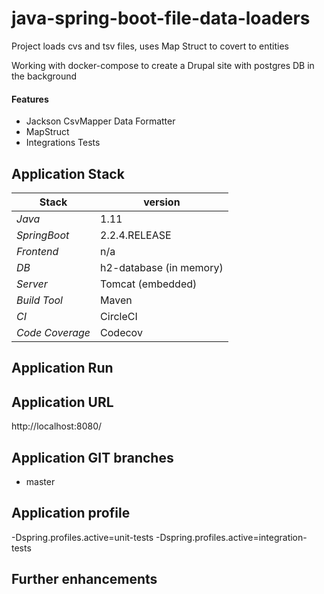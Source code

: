 # java-spring-boot-file-data-loaders
Project loads cvs and tsv files, uses Map Struct to covert to entities  

Working with docker-compose to create a Drupal site with postgres DB in the background

#### Features 
- Jackson CsvMapper Data Formatter
- MapStruct
- Integrations Tests 

## 

## Application Stack

Stack  | version |
--- | --- |  
*Java* | 1.11 
*SpringBoot* |  2.2.4.RELEASE
*Frontend* | n/a 
*DB* | h2-database (in memory)
*Server* | Tomcat (embedded)
*Build Tool* | Maven
*CI* | CircleCI  
*Code Coverage* | Codecov

## Application Run

  
## Application URL
http://localhost:8080/
 

## Application GIT branches
- master

## Application profile
-Dspring.profiles.active=unit-tests
-Dspring.profiles.active=integration-tests

## Further enhancements 